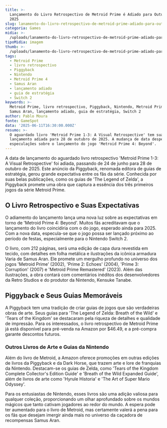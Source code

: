 ```yaml
---
title: >-
  Lançamento do Livro Retrospectivo de Metroid Prime é Adiado para Outubro de
  2025
slug: lanamento-do-livro-retrospectivo-de-metroid-prime-adiado-para-outubro-de-2025
categoria: Games
midia: >-
  /uploads/lanamento-do-livro-retrospectivo-de-metroid-prime-adiado-para-outubro-de-2025-thumb.jpg
tipoMidia: imagem
thumb: >-
  /uploads/lanamento-do-livro-retrospectivo-de-metroid-prime-adiado-para-outubro-de-2025-thumb.jpg
tags:
  - Metroid Prime
  - livro retrospectivo
  - Piggyback
  - Nintendo
  - Metroid Prime 4
  - Samus Aran
  - lançamento adiado
  - guia de estratégia
  - Switch 2
keywords: >-
  Metroid Prime, livro retrospectivo, Piggyback, Nintendo, Metroid Prime 4,
  Samus Aran, lançamento adiado, guia de estratégia, Switch 2
author: Pablo Moura
fonte: GameSpot
data: '2025-06-11T16:30:00.000Z'
resumo: >-
  O aguardado livro 'Metroid Prime 1-3: A Visual Retrospective' tem sua data de
  lançamento adiada para 28 de outubro de 2025. A mudança de data desperta
  especulações sobre o lançamento do jogo 'Metroid Prime 4: Beyond'.
---
```


A data de lançamento do aguardado livro retrospectivo 'Metroid Prime 1-3: A Visual Retrospective' foi adiada, passando de 24 de junho para 28 de outubro de 2025. Este anúncio da Piggyback, renomada editora de guias de estratégia, gerou grande expectativa entre os fãs da série. Conhecida por suas belas publicações, como os guias de 'The Legend of Zelda', a Piggyback promete uma obra que captura a essência dos três primeiros jogos da série Metroid Prime.

## O Livro Retrospectivo e Suas Expectativas

O adiamento do lançamento lança uma nova luz sobre as expectativas em torno de 'Metroid Prime 4: Beyond'. Muitos fãs acreditavam que o lançamento do livro coincidiria com o do jogo, esperado ainda para 2025. Com a nova data, especula-se que o jogo possa ser lançado próximo ao período de festas, especialmente para o Nintendo Switch 2.

O livro, com 212 páginas, será uma edição de capa dura revestida em tecido, com detalhes em folha metálica e ilustrações da icônica armadura Varia de Samus Aran. Ele promete um mergulho profundo no universo dos jogos 'Metroid Prime' (2002), 'Prime 2: Echoes' (2004), 'Prime 3: Corruption' (2007) e 'Metroid Prime Remastered' (2023). Além das ilustrações, a obra contará com comentários inéditos dos desenvolvedores da Retro Studios e do produtor da Nintendo, Kensuke Tanabe.

## Piggyback e Seus Guias Memoráveis

A Piggyback tem uma tradição de criar guias de jogos que são verdadeiras obras de arte. Seus guias para 'The Legend of Zelda: Breath of the Wild' e 'Tears of the Kingdom' se destacaram pela riqueza de detalhes e qualidade de impressão. Para os interessados, o livro retrospectivo de Metroid Prime já está disponível para pré-venda na Amazon por $46.49, e a pré-compra garante descontos futuros.

### Outros Livros de Arte e Guias da Nintendo

Além do livro de Metroid, a Amazon oferece promoções em outras edições de livros da Piggyback e da Dark Horse, que trazem arte e lore de franquias da Nintendo. Destacam-se os guias de Zelda, como 'Tears of the Kingdom Complete Collector's Edition Guide' e 'Breath of the Wild Expanded Guide', além de livros de arte como 'Hyrule Historia' e 'The Art of Super Mario Odyssey'.

Para os entusiastas de Nintendo, esses livros são uma adição valiosa para qualquer coleção, proporcionando um olhar aprofundado sobre os mundos mágicos que tanto cativam jogadores ao redor do mundo. A espera pode ter aumentado para o livro de Metroid, mas certamente valerá a pena para os fãs que desejam imergir ainda mais no universo da caçadora de recompensas Samus Aran.
